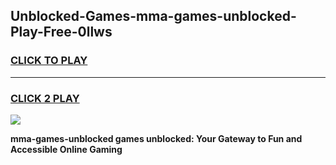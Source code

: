 
## Unblocked-Games-mma-games-unblocked-Play-Free-0llws
<h3>
<a href="https://premium76.site?title=mma-games-unblocked&ref=20A">CLICK TO PLAY</a></h3>
<hr>

<h3>
<a href="https://premium76.site?title=mma-games-unblocked&ref=20A">CLICK 2 PLAY</a>
  
</h3>

<a href="https://premium76.site?title=mma-games-unblocked&ref=20A"><img src="https://clearcache.store/games.png"></a>


**mma-games-unblocked games unblocked: Your Gateway to Fun and Accessible Online Gaming**
